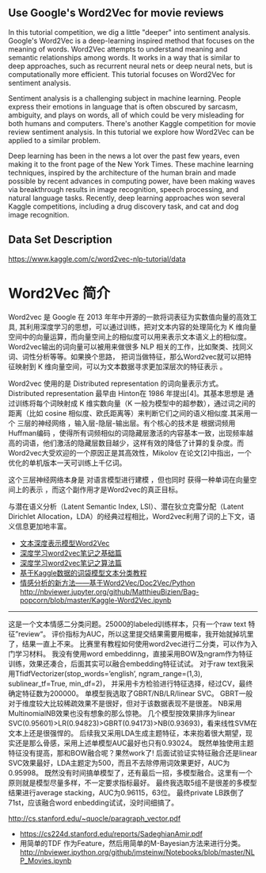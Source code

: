 ## Use Google's Word2Vec for movie reviews

In this tutorial competition, we dig a little "deeper" into sentiment analysis. Google's Word2Vec is a deep-learning inspired method that focuses on the meaning of words. Word2Vec attempts to understand meaning and semantic relationships among words. It works in a way that is similar to deep approaches, such as recurrent neural nets or deep neural nets, but is computationally more efficient. This tutorial focuses on Word2Vec for sentiment analysis.

Sentiment analysis is a challenging subject in machine learning. People express their emotions in language that is often obscured by sarcasm, ambiguity, and plays on words, all of which could be very misleading for both humans and computers. There's another Kaggle competition for movie review sentiment analysis. In this tutorial we explore how Word2Vec can be applied to a similar problem.

Deep learning has been in the news a lot over the past few years, even making it to the front page of the New York Times. These machine learning techniques, inspired by the architecture of the human brain and made possible by recent advances in computing power, have been making waves via breakthrough results in image recognition, speech processing, and natural language tasks. Recently, deep learning approaches won several Kaggle competitions, including a drug discovery task, and cat and dog image recognition.


## Data Set Description 
<https://www.kaggle.com/c/word2vec-nlp-tutorial/data>


# Word2Vec 简介

Word2vec 是 Google 在 2013 年年中开源的一款将词表征为实数值向量的高效工具, 其利用深度学习的思想，可以通过训练，把对文本内容的处理简化为 K 维向量空间中的向量运算，而向量空间上的相似度可以用来表示文本语义上的相似度。Word2vec输出的词向量可以被用来做很多 NLP 相关的工作，比如聚类、找同义词、词性分析等等。如果换个思路， 把词当做特征，那么Word2vec就可以把特征映射到 K 维向量空间，可以为文本数据寻求更加深层次的特征表示 。

Word2vec 使用的是 Distributed representation 的词向量表示方式。Distributed representation 最早由 Hinton在 1986 年提出[4]。其基本思想是 通过训练将每个词映射成 K 维实数向量（K 一般为模型中的超参数），通过词之间的距离（比如 cosine 相似度、欧氏距离等）来判断它们之间的语义相似度.其采用一个 三层的神经网络 ，输入层-隐层-输出层。有个核心的技术是 根据词频用Huffman编码 ，使得所有词频相似的词隐藏层激活的内容基本一致，出现频率越高的词语，他们激活的隐藏层数目越少，这样有效的降低了计算的复杂度。而Word2vec大受欢迎的一个原因正是其高效性，Mikolov 在论文[2]中指出，一个优化的单机版本一天可训练上千亿词。

这个三层神经网络本身是 对语言模型进行建模 ，但也同时 获得一种单词在向量空间上的表示 ，而这个副作用才是Word2vec的真正目标。

与潜在语义分析（Latent Semantic Index, LSI）、潜在狄立克雷分配（Latent Dirichlet Allocation，LDA）的经典过程相比，Word2vec利用了词的上下文，语义信息更加地丰富。


   
   
* [文本深度表示模型Word2Vec](http://wei-li.cnblogs.com/p/word2vec.html)    
* [深度学习word2vec笔记之基础篇](http://blog.csdn.net/mytestmy/article/details/26961315)  
* [深度学习word2vec笔记之算法篇](http://blog.csdn.net/mytestmy/article/details/26969149)  
* [基于Kaggle数据的词袋模型文本分类教程](http://www.csdn.net/article/1970-01-01/2825782)  
* [情感分析的新方法——基于Word2Vec/Doc2Vec/Python](http://datartisan.com/article/detail/48.html)  
http://nbviewer.jupyter.org/github/MatthieuBizien/Bag-popcorn/blob/master/Kaggle-Word2Vec.ipynb
***************

这是一个文本情感二分类问题。25000的labeled训练样本，只有一个raw text 特征”review“。
评价指标为AUC，所以这里提交结果需要用概率，我开始就掉坑里了，结果一直上不来。
比赛里有教程如何使用word2vec进行二分类，可以作为入门学习材料。
我没有使用word embeddinng，直接采用BOW及ngram作为特征训练，效果还凑合，后面其实可以融合embedding特征试试。
对于raw text我采用TfidfVectorizer(stop_words=’english’, ngram_range=(1,3), sublinear_tf=True, min_df=2)，
并采用卡方检验进行特征选择，经过CV，最终确定特征数为200000。
单模型我选取了GBRT/NB/LR/linear SVC。
GBRT一般对于维度较大比较稀疏效果不是很好，但对于该数据表现不是很差。
NB采用MultinomialNB效果也没有想象的那么惊艳。
几个模型按效果排序为linear SVC(0.95601)>LR(0.94823)>GBRT(0.94173)>NB(0.93693)，看来线性SVM在文本上还是很强悍的。
后续我又采用LDA生成主题特征，本来抱着很大期望，现实还是那么骨感，采用上述单模型AUC最好也只有0.93024。
既然单独使用主题特征没有提高，那和BOW融合呢？果然work了!
后面试验证实特征融合还是linear SVC效果最好，LDA主题定为500，而且不去除停用词效果更好，AUC为0.95998。
既然没有时间搞单模型了，还有最后一招，多模型融合。这里有一个原则就是模型尽量多样，不一定要求指标最好。
最终我选取5组不是很差的多模型结果进行average stacking，AUC为0.96115，63位。
最终private LB跌倒了71st，应该融合word enbedding试试，没时间细搞了。




http://cs.stanford.edu/~quocle/paragraph_vector.pdf
* https://cs224d.stanford.edu/reports/SadeghianAmir.pdf
* 用简单的TDF 作为Feature，然后用简单的M-Bayesian方法来进行分类。
http://nbviewer.ipython.org/github/jmsteinw/Notebooks/blob/master/NLP_Movies.ipynb
